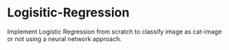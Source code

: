# Logisitic-Regression
Implement Logistic Regression from scratch to classify image as cat-image or not using a neural network approach.

